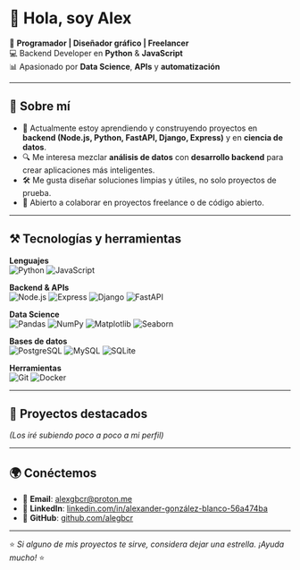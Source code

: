 # 👋 Hola, soy Alex

🎯 **Programador | Diseñador gráfico | Freelancer**  
💻 Backend Developer en **Python** & **JavaScript**  
📊 Apasionado por **Data Science**, **APIs** y **automatización**

---

## 🚀 Sobre mí
- 🌱 Actualmente estoy aprendiendo y construyendo proyectos en **backend (Node.js, Python, FastAPI, Django, Express)** y en **ciencia de datos**.
- 🔍 Me interesa mezclar **análisis de datos** con **desarrollo backend** para crear aplicaciones más inteligentes.
- 🛠️ Me gusta diseñar soluciones limpias y útiles, no solo proyectos de prueba.
- 🤝 Abierto a colaborar en proyectos freelance o de código abierto.

---

## ⚒️ Tecnologías y herramientas

**Lenguajes**  
![Python](https://img.shields.io/badge/Python-3776AB?style=flat&logo=python&logoColor=white)
![JavaScript](https://img.shields.io/badge/JavaScript-F7DF1E?style=flat&logo=javascript&logoColor=black)

**Backend & APIs**  
![Node.js](https://img.shields.io/badge/Node.js-339933?style=flat&logo=node.js&logoColor=white)
![Express](https://img.shields.io/badge/Express-000000?style=flat&logo=express&logoColor=white)
![Django](https://img.shields.io/badge/Django-092E20?style=flat&logo=django&logoColor=white)
![FastAPI](https://img.shields.io/badge/FastAPI-009688?style=flat&logo=fastapi&logoColor=white)

**Data Science**  
![Pandas](https://img.shields.io/badge/Pandas-150458?style=flat&logo=pandas&logoColor=white)
![NumPy](https://img.shields.io/badge/NumPy-013243?style=flat&logo=numpy&logoColor=white)
![Matplotlib](https://img.shields.io/badge/Matplotlib-11557c?style=flat)
![Seaborn](https://img.shields.io/badge/Seaborn-3776AB?style=flat)

**Bases de datos**  
![PostgreSQL](https://img.shields.io/badge/PostgreSQL-316192?style=flat&logo=postgresql&logoColor=white)
![MySQL](https://img.shields.io/badge/MySQL-4479A1?style=flat&logo=mysql&logoColor=white)
![SQLite](https://img.shields.io/badge/SQLite-003B57?style=flat&logo=sqlite&logoColor=white)

**Herramientas**  
![Git](https://img.shields.io/badge/Git-F05032?style=flat&logo=git&logoColor=white)
![Docker](https://img.shields.io/badge/Docker-2496ED?style=flat&logo=docker&logoColor=white)

---

## 📌 Proyectos destacados  
*(Los iré subiendo poco a poco a mi perfil)*

---

## 🌍 Conéctemos
- 📧 **Email**: alexgbcr@proton.me  
- 💼 **LinkedIn**: [linkedin.com/in/alexander-gonzález-blanco-56a474ba](#)  
- 🐙 **GitHub**: [github.com/alegbcr](https://github.com/alegbcr)

---

⭐️ *Si alguno de mis proyectos te sirve, considera dejar una estrella. ¡Ayuda mucho!* ⭐️
